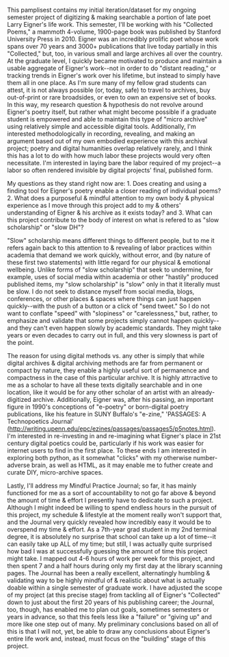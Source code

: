 This pamplisest contains my initial iteration/dataset for my ongoing semester project of digitizing & making searchable a portion of late poet Larry Eigner's life work. This semester, I'll be working with his "Collected Poems," a mammoth 4-volume, 1900-page book was published by Stanford University Press in 2010. Eigner was an incredibly prolific poet whose work spans over 70 years and 3000+ publications that live today partially in this "Collected," but, too, in various small and large archives all over the country. At the graduate level, I quickly became motivated to produce and maintain a usable aggregate of Eigner's work--not in order to do "distant reading," or tracking trends in Eigner's work over his lifetime, but instead to simply have them all in one place. As I'm sure many of my fellow grad students can attest, it is not always possible (or, today, safe) to travel to archives, buy out-of-print or rare broadsides, or even to own an expensive set of books. In this way, my research question & hypothesis do not revolve around Eigner's poetry itself, but rather what might become possible if a graduate student is empowered and able to maintain this type of "micro archive" using relatively simple and accessible digital tools. Additionally, I'm interested methodologically in recording, revealing, and making an argument based out of my own embodied experience with this archival project; poetry and digital humanities overlap relatively rarely, and I think this has a lot to do with how much labor these projects would very often necessitate. I'm interested in laying bare the labor required of my project--a labor so often rendered invisible by digital projects' final, published form. 

My questions as they stand right now are: 1. Does creating and using a finding tool for Eigner's poetry enable a closer reading of individual poems? 2. What does a purposeful & mindful attention to my own body & physical experience as I move through this project add to my & others' understanding of Eigner & his archive as it exists today? and 3. What can this project contribute to the body of interest on what is refered to as "slow scholarship" or "slow DH"? 

"Slow" scholarship means different things to different people, but to me it refers again back to this attention to & revealing of labor practices within academia that demand we work quickly, without error, and (by nature of these first two statements) with little regard for our physical & emotional wellbeing. Unlike forms of "slow scholarship" that seek to undermine, for example, uses of social media within academia or other "hastily" produced published items, my "slow scholarship" is "slow" only in that it literally must be slow. I do not seek to distance myself from social media, blogs, conferences, or other places & spaces where things can just happen quickly--with the push of a button or a click of "send tweet." So I do not want to conflate "speed" with "slopiness" or "carelessness," but, rather, to emphasize and validate that some projects simply cannot happen quickly--and they can't even happen slowly by academic standards. They might take years or even decades to carry out in full, and this very slowness is part of the point. 

The reason for using digital methods vs. any other is simply that while digital archives & digital archiving methods are far from permanent or compact by nature, they enable a highly useful sort of permanence and compactness in the case of this particular archive. It is highly attrractive to me as a scholar to have all these texts digitally searchable and in one location, like it would be for any other scholar of an artist with an already-digitized archive. Additionally, Eigner was, after his passing, an important figure in 1990's conceptions of "e-poetry" or born-digital poetry publications, like his feature in SUNY Buffalo's "e-zine," 'PASSAGES: A Technopoetics Journal' (http://writing.upenn.edu/epc/ezines/passages/passages5/p5notes.html). I'm interested in re-investing in and re-imagining what Eigner's place in 21st century digital poetics could be, particularly if his work was easier for internet users to find in the first place. To these ends I am interested in exploring both python, as it somewhat "clicks" with my otherwise number-adverse brain, as well as HTML, as it may enable me to futher create and curate DIY, micro-archive spaces. 

Lastly, I'll address my Mindful Practice Journal; so far, it has mainly functioned for me as a sort of accountability to not go far above & beyond the amount of time & effort I presently have to dedicate to such a project. Although I might indeed be willing to spend endless hours in the pursuit of this project, my schedule & lifestyle at the moment really won't support that, and the Journal very quickly revealed how incredibly easy it would be to overspend my time & effort. As a 7th-year grad student in my 2nd terminal degree, it is absolutely no surprise that school can take up a lot of time--it can easily take up ALL of my time; but still, I was actually quite surprised how bad I was at successfully guessing the amount of time this project might take. I mapped out 4-6 hours of work per week for this project, and then spent 7 and a half hours during only my first day at the library scanning pages. The Journal has been a really excellent, alternatingly humbling & validating way to be highly mindful of & realistic about what is actually doable within a single semester of graduate work. I have adjusted the scope of my project (at this precise stage) from tackling all of Eigner's "Collected" down to just about the first 20 years of his publishing career; the Journal, too, though, has enabled me to plan out goals, sometimes semesters or years in advance, so that this feels less like a "failure" or "giving up" and more like one step out of many. My preliminary conclusions based on all of this is that I will not, yet, be able to draw any conclusions about Eigner's entire life work and, instead, must focus on the "building" stage of this project. 
